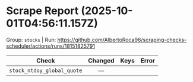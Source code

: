 # Scrape Report (2025-10-01T04:56:11.157Z)

Group: `stocks`  |  Run: https://github.com/AlbertoRoca96/scraping-checks-scheduler/actions/runs/18151825791

| Check | Changed | Keys | Error |
|---|:---:|:--|:--|
| `stock_ntdoy_global_quote` | — |  |  |
